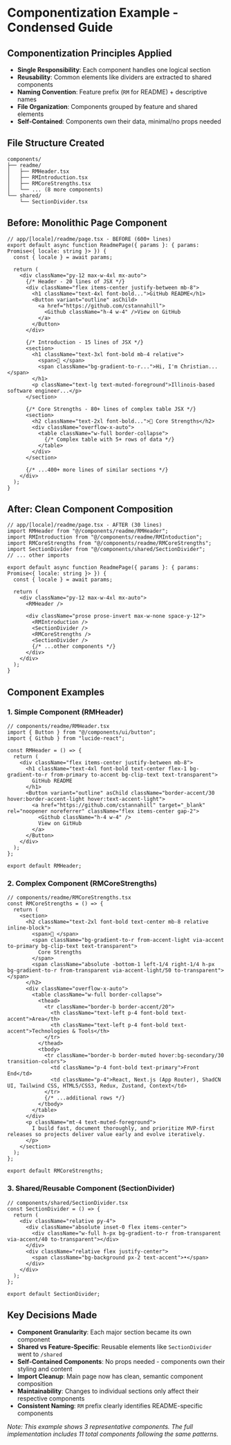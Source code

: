 # Componentization Example - Condensed Guide

## Componentization Principles Applied

- **Single Responsibility**: Each component handles one logical section
- **Reusability**: Common elements like dividers are extracted to shared components  
- **Naming Convention**: Feature prefix (`RM` for README) + descriptive names
- **File Organization**: Components grouped by feature and shared elements
- **Self-Contained**: Components own their data, minimal/no props needed

## File Structure Created
```
components/
├── readme/
│   ├── RMHeader.tsx
│   ├── RMIntroduction.tsx
│   ├── RMCoreStrengths.tsx
│   └── ... (8 more components)
└── shared/
    └── SectionDivider.tsx
```

## Before: Monolithic Page Component

```tsx
// app/[locale]/readme/page.tsx - BEFORE (600+ lines)
export default async function ReadmePage({ params }: { params: Promise<{ locale: string }> }) {
  const { locale } = await params;

  return (
    <div className="py-12 max-w-4xl mx-auto">
      {/* Header - 20 lines of JSX */}
      <div className="flex items-center justify-between mb-8">
        <h1 className="text-4xl font-bold...">GitHub README</h1>
        <Button variant="outline" asChild>
          <a href="https://github.com/cstannahill">
            <Github className="h-4 w-4" />View on GitHub
          </a>
        </Button>
      </div>

      {/* Introduction - 15 lines of JSX */}
      <section>
        <h1 className="text-3xl font-bold mb-4 relative">
          <span>👋 </span>
          <span className="bg-gradient-to-r...">Hi, I'm Christian...</span>
        </h1>
        <p className="text-lg text-muted-foreground">Illinois-based software engineer...</p>
      </section>

      {/* Core Strengths - 80+ lines of complex table JSX */}
      <section>
        <h2 className="text-2xl font-bold...">🚀 Core Strengths</h2>
        <div className="overflow-x-auto">
          <table className="w-full border-collapse">
            {/* Complex table with 5+ rows of data */}
          </table>
        </div>
      </section>

      {/* ...400+ more lines of similar sections */}
    </div>
  );
}
```

## After: Clean Component Composition

```tsx
// app/[locale]/readme/page.tsx - AFTER (30 lines)
import RMHeader from "@/components/readme/RMHeader";
import RMIntroduction from "@/components/readme/RMIntoduction";
import RMCoreStrengths from "@/components/readme/RMCoreStrengths";
import SectionDivider from "@/components/shared/SectionDivider";
// ... other imports

export default async function ReadmePage({ params }: { params: Promise<{ locale: string }> }) {
  const { locale } = await params;

  return (
    <div className="py-12 max-w-4xl mx-auto">
      <RMHeader />
      
      <div className="prose prose-invert max-w-none space-y-12">
        <RMIntroduction />
        <SectionDivider />
        <RMCoreStrengths />
        <SectionDivider />
        {/* ...other components */}
      </div>
    </div>
  );
}
```

## Component Examples

### 1. Simple Component (RMHeader)
```tsx
// components/readme/RMHeader.tsx
import { Button } from "@/components/ui/button";
import { Github } from "lucide-react";

const RMHeader = () => {
  return (
    <div className="flex items-center justify-between mb-8">
      <h1 className="text-4xl font-bold text-center flex-1 bg-gradient-to-r from-primary to-accent bg-clip-text text-transparent">
        GitHub README
      </h1>
      <Button variant="outline" asChild className="border-accent/30 hover:border-accent-light hover:text-accent-light">
        <a href="https://github.com/cstannahill" target="_blank" rel="noopener noreferrer" className="flex items-center gap-2">
          <Github className="h-4 w-4" />
          View on GitHub
        </a>
      </Button>
    </div>
  );
};

export default RMHeader;
```

### 2. Complex Component (RMCoreStrengths) 
```tsx
// components/readme/RMCoreStrengths.tsx
const RMCoreStrengths = () => {
  return (
    <section>
      <h2 className="text-2xl font-bold text-center mb-8 relative inline-block">
        <span>🚀 </span>
        <span className="bg-gradient-to-r from-accent-light via-accent to-primary bg-clip-text text-transparent">
          Core Strengths
        </span>
        <span className="absolute -bottom-1 left-1/4 right-1/4 h-px bg-gradient-to-r from-transparent via-accent-light/50 to-transparent"></span>
      </h2>
      <div className="overflow-x-auto">
        <table className="w-full border-collapse">
          <thead>
            <tr className="border-b border-accent/20">
              <th className="text-left p-4 font-bold text-accent">Area</th>
              <th className="text-left p-4 font-bold text-accent">Technologies & Tools</th>
            </tr>
          </thead>
          <tbody>
            <tr className="border-b border-muted hover:bg-secondary/30 transition-colors">
              <td className="p-4 font-bold text-primary">Front End</td>
              <td className="p-4">React, Next.js (App Router), ShadCN UI, Tailwind CSS, HTML5/CSS3, Redux, Zustand, Context</td>
            </tr>
            {/* ...additional rows */}
          </tbody>
        </table>
      </div>
      <p className="mt-4 text-muted-foreground">
        I build fast, document thoroughly, and prioritize MVP-first releases so projects deliver value early and evolve iteratively.
      </p>
    </section>
  );
};

export default RMCoreStrengths;
```

### 3. Shared/Reusable Component (SectionDivider)
```tsx
// components/shared/SectionDivider.tsx
const SectionDivider = () => {
  return (
    <div className="relative py-4">
      <div className="absolute inset-0 flex items-center">
        <div className="w-full h-px bg-gradient-to-r from-transparent via-accent/40 to-transparent"></div>
      </div>
      <div className="relative flex justify-center">
        <span className="bg-background px-2 text-accent">•</span>
      </div>
    </div>
  );
};

export default SectionDivider;
```

## Key Decisions Made

- **Component Granularity**: Each major section became its own component
- **Shared vs Feature-Specific**: Reusable elements like `SectionDivider` went to `/shared`
- **Self-Contained Components**: No props needed - components own their styling and content
- **Import Cleanup**: Main page now has clean, semantic component composition
- **Maintainability**: Changes to individual sections only affect their respective components
- **Consistent Naming**: `RM` prefix clearly identifies README-specific components

*Note: This example shows 3 representative components. The full implementation includes 11 total components following the same patterns.*